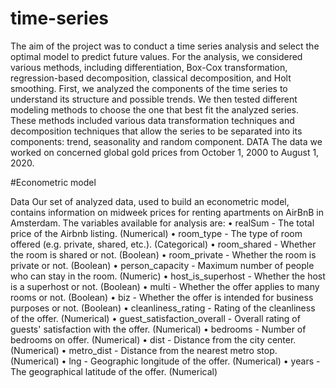 # time-series


The aim of the project was to conduct a time series analysis and select the optimal model to predict future values. For the analysis, we considered various methods, including differentiation, Box-Cox transformation, regression-based decomposition, classical decomposition, and Holt smoothing.
First, we analyzed the components of the time series to understand its structure and possible trends. We then tested different modeling methods to choose the one that best fit the analyzed series. These methods included various data transformation techniques and decomposition techniques that allow the series to be separated into its components: trend, seasonality and random component.
DATA
The data we worked on concerned global gold prices from October 1, 2000 to August 1, 2020.

#Econometric model 

Data
Our set of analyzed data, used to build an econometric model, contains information on midweek prices for renting apartments on AirBnB in Amsterdam. The variables available for analysis are:
• realSum - The total price of the Airbnb listing. (Numerical)
• room_type - The type of room offered (e.g. private, shared, etc.). (Categorical)
• room_shared - Whether the room is shared or not. (Boolean)
• room_private - Whether the room is private or not. (Boolean)
• person_capacity - Maximum number of people who can stay in the room. (Numeric) • host_is_superhost - Whether the host is a superhost or not. (Boolean)
• multi - Whether the offer applies to many rooms or not. (Boolean)
• biz - Whether the offer is intended for business purposes or not. (Boolean)
• cleanliness_rating - Rating of the cleanliness of the offer. (Numerical)
• guest_satisfaction_overall - Overall rating of guests' satisfaction with the offer. (Numerical)
• bedrooms - Number of bedrooms on offer. (Numerical)
• dist - Distance from the city center. (Numerical)
• metro_dist - Distance from the nearest metro stop. (Numerical)
• lng - Geographic longitude of the offer. (Numerical)
• years - The geographical latitude of the offer. (Numerical)
